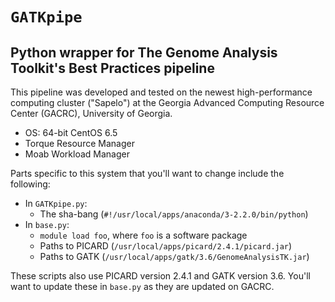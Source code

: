 `GATKpipe`
=====
Python wrapper for The Genome Analysis Toolkit's Best Practices pipeline
-----


This pipeline was developed and tested on the newest high-performance computing cluster 
("Sapelo") at the Georgia Advanced Computing Resource Center (GACRC), University of
Georgia.

- OS: 64-bit CentOS 6.5 
- Torque Resource Manager
- Moab Workload Manager

Parts specific to this system that you'll want to change include the following:

* In `GATKpipe.py`:
  - The sha-bang (`#!/usr/local/apps/anaconda/3-2.2.0/bin/python`)
* In `base.py`:
  - `module load foo`, where `foo` is a software package
  - Paths to PICARD (`/usr/local/apps/picard/2.4.1/picard.jar`)
  - Paths to GATK (`/usr/local/apps/gatk/3.6/GenomeAnalysisTK.jar`)


These scripts also use PICARD version 2.4.1 and GATK version 3.6. You'll want to update
these in `base.py` as they are updated on GACRC.
